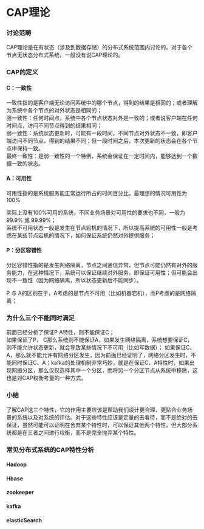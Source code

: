 CAP理论
====
### 讨论范畴
CAP理论是在有状态（涉及到数据存储）的分布式系统范围内讨论的。对于各个节点无状态分布式系统，一般没有说CAP理论的。

### CAP的定义
#### C：一致性
一致性指的是客户端无论访问系统中的哪个节点，得到的结果是相同的；或者理解为系统中各个节点的对外状态是相同的；<br>
强一致性：任何时间点，系统中各个节点状态对外是一致的；或者说客户端在任何时间点，访问不同节点得到的结果相同；<br>
弱一致性：系统状态更新时，可能有一段时间，不同节点对外状态不一致，即客户端访问不同节点，得到的结果不同；但一段时间之后，本次更新的状态会在各个节点中保持一致。<br>
最终一致性：是弱一致性的一个特例，系统会保证在一定时间内，能够达到一个数据一致的状态。

#### A：可用性
可用性指的是系统服务能正常运行所占的时间百分比。最理想的情况可用性为100%

实际上没有100%可用的系统，不同业务场景对可用性的要求也不同，一般为99.9% 或 99.99%；<br>
系统不可用状态一般是发生在节点宕机的情况下，所以提高系统的可用性一般是考虑在某些节点宕机的情况下，如何保证系统仍然对外提供服务；

#### P：分区容错性
分区容错性指的是发生网络隔离，节点之间通信异常，但节点可能仍然有对外的服务能力，在这种情况下，系统可以保证继续对外服务，即保证可用性；但可能会出现不一致性（因为网络隔离，所以状态更新后不能同步）。

P 与 A的区别在于，A考虑的是节点不可用（比如机器宕机），而P考虑的是网络隔离；

### 为什么三个不能同时满足
前面已经分析了保证P A特性，则不能保证C；<br>
如果保证了P， C那么系统则不能保证A，如果发生网络隔离，系统想要保证C，则不能允许状态更新，就会导致某些情况下不可用（比如写数据）；
如果保证C、A，那么就不能允许有网络分区发生，因为前面已经证明了，网络分区发生时，不能同时保证C、A；kafka的处理机制非常巧妙，就是在保证C、A特性时，如果出现网络分区，那么仅仅选择其中一个分区，而将另一个分区节点从系统中移除，这也是对CAP权衡考量的一种方式。

### 小结
了解CAP这三个特性，它的作用主要应该是帮助我们设计更合理、更贴合业务场景的系统以及对系统的评估。对于这些特性应该是定量的去看待，而不是绝对的去保证，虽然可能可以证明在舍弃某个特性时，可以保证其他两个特性，但大部分系统都是在三者之间进行权衡，而不是完全抛弃某个特性。

### 常见分布式系统的CAP特性分析
#### Hadoop

#### Hbase

#### zookeeper

#### kafka

#### elasticSearch
